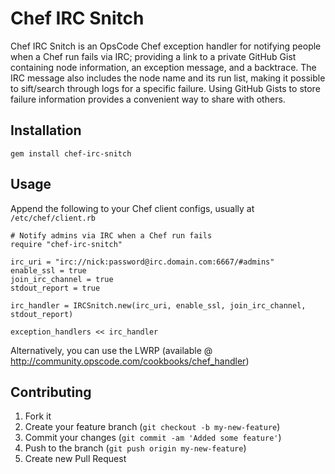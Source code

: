 # Chef IRC Snitch

Chef IRC Snitch is an OpsCode Chef exception handler for notifying
people when a Chef run fails via IRC; providing a link to a private
GitHub Gist containing node information, an exception message, and a
backtrace. The IRC message also includes the node name and its run
list, making it possible to sift/search through logs for a specific
failure. Using GitHub Gists to store failure information provides a
convenient way to share with others.

## Installation

    gem install chef-irc-snitch

## Usage

Append the following to your Chef client configs, usually at `/etc/chef/client.rb`

    # Notify admins via IRC when a Chef run fails
    require "chef-irc-snitch"

    irc_uri = "irc://nick:password@irc.domain.com:6667/#admins"
    enable_ssl = true
    join_irc_channel = true
    stdout_report = true

    irc_handler = IRCSnitch.new(irc_uri, enable_ssl, join_irc_channel, stdout_report)

    exception_handlers << irc_handler

Alternatively, you can use the LWRP (available @
http://community.opscode.com/cookbooks/chef_handler)

## Contributing

1. Fork it
2. Create your feature branch (`git checkout -b my-new-feature`)
3. Commit your changes (`git commit -am 'Added some feature'`)
4. Push to the branch (`git push origin my-new-feature`)
5. Create new Pull Request
